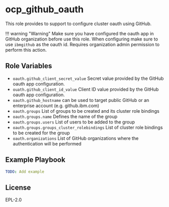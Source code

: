 ocp_github_oauth
================

This role provides to support to configure cluster oauth using GitHub.

!!! warning "Warning"
    Make sure you have configured the oauth app in GitHub organization before use this role. When configuring make sure to use `ibmgithub` as the oauth id. Requires organization admin permission to perform this action.


Role Variables
--------------

- `oauth.github_client_secret_value` Secret value provided by the GitHub oauth app configuration.
- `ouath.github_client_id_value` Client ID value provided by the GitHub oauth app configuration.
- `oauth.github_hostname` can be used to target public GitHub or an enterprise account (e.g. github.ibm.com)
- `oauth.groups` List of groups to be created and its cluster role bindings
- `oauth.groups.name` Defines the name of the group
- `oauth.groups.users` List of users to be added to the group
- `oauth.groups.groups_cluster_rolebindings` List of cluster role bindings to be created for the group
- `oauth.organizations` List of GitHub organizations where the authentication will be performed


Example Playbook
----------------

```yaml
TODO: Add example
```

License
-------

EPL-2.0
